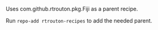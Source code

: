 Uses com.github.rtrouton.pkg.Fiji as a parent recipe.

Run ```repo-add rtrouton-recipes``` to add the needed parent.